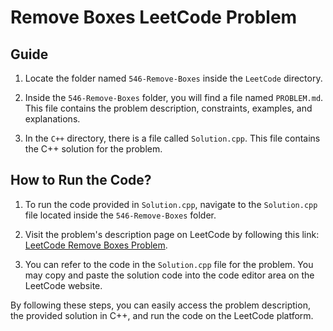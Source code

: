 # Remove Boxes LeetCode Problem

## Guide

1. Locate the folder named `546-Remove-Boxes` inside the `LeetCode` directory.

2. Inside the `546-Remove-Boxes` folder, you will find a file named `PROBLEM.md`. This file contains the problem description, constraints, examples, and explanations.

3. In the `C++` directory, there is a file called `Solution.cpp`. This file contains the C++ solution for the problem.

## How to Run the Code?

1. To run the code provided in `Solution.cpp`, navigate to the `Solution.cpp` file located inside the `546-Remove-Boxes` folder.

2. Visit the problem's description page on LeetCode by following this link: [LeetCode Remove Boxes Problem](https://leetcode.com/problems/remove-boxes/description/).

3. You can refer to the code in the `Solution.cpp` file for the problem. You may copy and paste the solution code into the code editor area on the LeetCode website.

By following these steps, you can easily access the problem description, the provided solution in C++, and run the code on the LeetCode platform.
